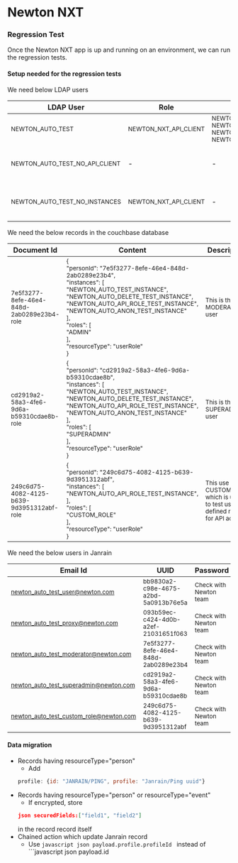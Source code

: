 
# Newton NXT #

### Regression Test ###
Once the Newton NXT app is up and running on an environment, we can run the regression tests.

#### Setup needed for the regression tests ####
We need below LDAP users

| LDAP User | Role | Instances | Description |
| ------ | ------ | ------ | ------ |
| <sub>NEWTON_AUTO_TEST</sub> | <sub>NEWTON_NXT_API_CLIENT</sub> | <sub>NEWTON_AUTO_TEST_INSTANCE, NEWTON_AUTO_DELETE_TEST_INSTANCE, NEWTON_AUTO_ANON_TEST_INSTANCE, NEWTON_AUTO_API_ROLE_TEST_INSTANCE</sub> | <sub>This user is used to test all the APIs</sub>  |
| <sub>NEWTON_AUTO_TEST_NO_API_CLIENT</sub> | - | - | <sub>This user is used to test that API access is not allowed when the user doesn't have the role NEWTON_NXT_API_CLIENT</sub> |
| <sub>NEWTON_AUTO_TEST_NO_INSTANCES</sub> | <sub>NEWTON_NXT_API_CLIENT</sub> | - | <sub>This user is used to test that access on instance is not alowed unless user has the permission for that instance</sub> |

We need the below records in the couchbase database

| Document Id | Content | Description |
| ------ | ------ | ------ |
| <sub>7e5f3277-8efe-46e4-848d-2ab0289e23b4-role</sub> |  <sub>{<br>  "personId": "7e5f3277-8efe-46e4-848d-2ab0289e23b4",<br>  "instances": [<br>    "NEWTON_AUTO_TEST_INSTANCE",<br>    "NEWTON_AUTO_DELETE_TEST_INSTANCE",<br>    "NEWTON_AUTO_API_ROLE_TEST_INSTANCE",<br>    "NEWTON_AUTO_ANON_TEST_INSTANCE"<br>  ],<br>  "roles": [<br>    "ADMIN"<br>  ],<br>  "resourceType": "userRole"<br>}</sub> | <sub>This is the MODERATOR user</sub> |
| <sub>cd2919a2-58a3-4fe6-9d6a-b59310cdae8b-role</sub> | <sub>{<br>  "personId": "cd2919a2-58a3-4fe6-9d6a-b59310cdae8b",<br>  "instances": [<br>    "NEWTON_AUTO_TEST_INSTANCE",<br>    "NEWTON_AUTO_DELETE_TEST_INSTANCE",<br>    "NEWTON_AUTO_API_ROLE_TEST_INSTANCE",<br>    "NEWTON_AUTO_ANON_TEST_INSTANCE"<br>  ],<br>  "roles": [<br>    "SUPERADMIN"<br>  ],<br>  "resourceType": "userRole"<br>}<br></sub> | <sub>This is the SUPERADMIN user</sub> |
| <sub>249c6d75-4082-4125-b639-9d3951312abf-role</sub> | <sub>{<br>  "personId": "249c6d75-4082-4125-b639-9d3951312abf",<br>  "instances": [<br>    "NEWTON_AUTO_API_ROLE_TEST_INSTANCE",<br>  ],<br>  "roles": [<br>    "CUSTOM_ROLE"<br>  ],<br>  "resourceType": "userRole"<br>}</sub> | <sub>This use has CUSTOM_ROLE which is used to test user defined roles for API access</sub> |

We need the below users in Janrain

| Email Id | UUID | Password | Description |
| ------ | ------ | ------ | ------ |
| <sub>newton_auto_test_user@newton.com</sub> | <sub>bb9830a2-c98e-4675-a2bd-5a0913b76e5a</sub> | <sub>Check with Newton team</sub> | <sub>This user is used for SELF role</sub> |
| <sub>newton_auto_test_proxy@newton.com</sub> | <sub>093b59ec-c424-4d0b-a2ef-21031651f063</sub> | <sub>Check with Newton team</sub> | <sub>This user is used for PROXY role</sub> |
| <sub>newton_auto_test_moderator@newton.com</sub> | <sub>7e5f3277-8efe-46e4-848d-2ab0289e23b4</sub> | <sub>Check with Newton team</sub> | <sub>Used for MODERATOR user</sub> |
| <sub>newton_auto_test_superadmin@newton.com</sub> | <sub>cd2919a2-58a3-4fe6-9d6a-b59310cdae8b</sub> | <sub>Check with Newton team</sub> | <sub>Used for SUPERADMIN role</sub> |
| <sub>newton_auto_test_custom_role@newton.com</sub> | <sub>249c6d75-4082-4125-b639-9d3951312abf</sub> | <sub>Check with Newton team</sub> | <sub>Used for CUSTOM_ROLE role</sub> |


#### Data migration ####
* Records having resourceType="person"
	* Add 
	```javascript 
	profile: {id: "JANRAIN/PING", profile: "Janrain/Ping uuid"}
	```
* Records having resourceType="person" or resourceType="event"
	* If encrypted, store 
	```json
	json securedFields:["field1", "field2"]
	``` 
	in the record record itself
* Chained action which update Janrain record
	* Use ```javascript
	json payload.profile.profileId
	``` instead of ```javascript
	json payload.id
	```

